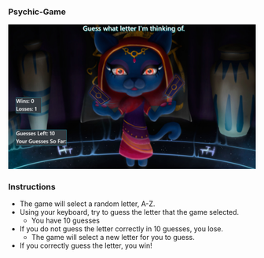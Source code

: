 ### Psychic-Game

![Psychic Game](/assets/images/read-me-image.PNG)

### Instructions

* The game will select a random letter, A-Z.
* Using your keyboard, try to guess the letter that the game selected.
  * You have 10 guesses
* If you do not guess the letter correctly in 10 guesses, you lose. 
  * The game will select a new letter for you to guess.
* If you correctly guess the letter, you win! 
